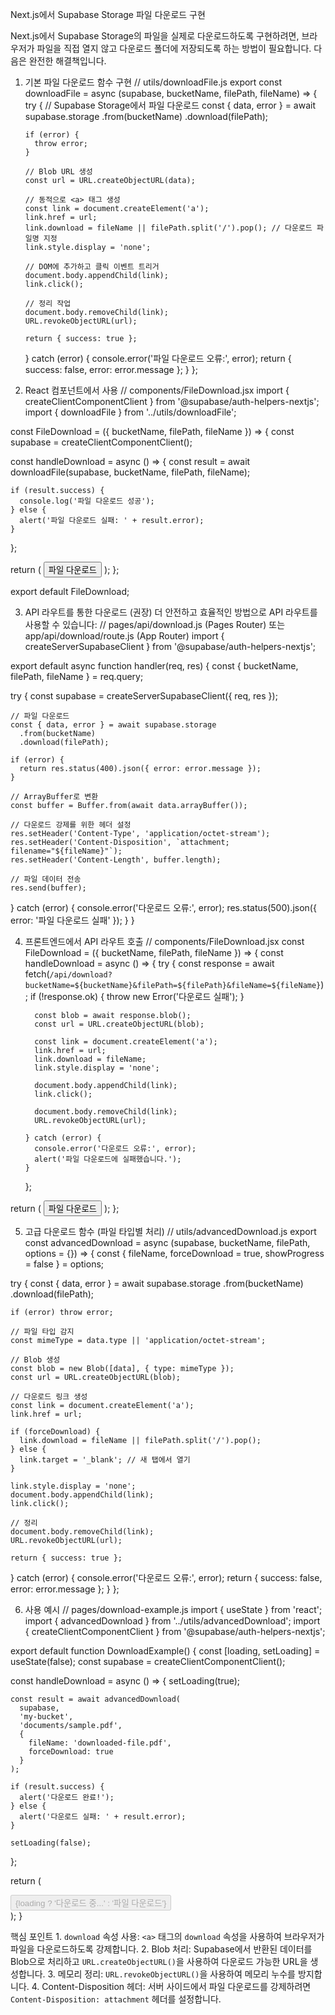 Next.js에서 Supabase Storage 파일 다운로드 구현

Next.js에서 Supabase Storage의 파일을 실제로 다운로드하도록 구현하려면, 브라우저가 파일을 직접 열지 않고 다운로드 폴더에 저장되도록 하는 방법이 필요합니다.
다음은 완전한 해결책입니다.

1.  기본 파일 다운로드 함수 구현
    // utils/downloadFile.js
    export const downloadFile = async (supabase, bucketName, filePath, fileName) => {
    try {
    // Supabase Storage에서 파일 다운로드
    const { data, error } = await supabase.storage
    .from(bucketName)
    .download(filePath);

        if (error) {
          throw error;
        }

        // Blob URL 생성
        const url = URL.createObjectURL(data);

        // 동적으로 <a> 태그 생성
        const link = document.createElement('a');
        link.href = url;
        link.download = fileName || filePath.split('/').pop(); // 다운로드 파일명 지정
        link.style.display = 'none';

        // DOM에 추가하고 클릭 이벤트 트리거
        document.body.appendChild(link);
        link.click();

        // 정리 작업
        document.body.removeChild(link);
        URL.revokeObjectURL(url);

        return { success: true };

    } catch (error) {
    console.error('파일 다운로드 오류:', error);
    return { success: false, error: error.message };
    }
    };

2.  React 컴포넌트에서 사용
    // components/FileDownload.jsx
    import { createClientComponentClient } from '@supabase/auth-helpers-nextjs';
    import { downloadFile } from '../utils/downloadFile';

const FileDownload = ({ bucketName, filePath, fileName }) => {
const supabase = createClientComponentClient();

const handleDownload = async () => {
const result = await downloadFile(supabase, bucketName, filePath, fileName);

    if (result.success) {
      console.log('파일 다운로드 성공');
    } else {
      alert('파일 다운로드 실패: ' + result.error);
    }

};

return (
<button onClick={handleDownload}>
파일 다운로드
</button>
);
};

export default FileDownload;

3. API 라우트를 통한 다운로드 (권장)
   더 안전하고 효율적인 방법으로 API 라우트를 사용할 수 있습니다:
   // pages/api/download.js (Pages Router) 또는 app/api/download/route.js (App Router)
   import { createServerSupabaseClient } from '@supabase/auth-helpers-nextjs';

export default async function handler(req, res) {
const { bucketName, filePath, fileName } = req.query;

try {
const supabase = createServerSupabaseClient({ req, res });

    // 파일 다운로드
    const { data, error } = await supabase.storage
      .from(bucketName)
      .download(filePath);

    if (error) {
      return res.status(400).json({ error: error.message });
    }

    // ArrayBuffer로 변환
    const buffer = Buffer.from(await data.arrayBuffer());

    // 다운로드 강제를 위한 헤더 설정
    res.setHeader('Content-Type', 'application/octet-stream');
    res.setHeader('Content-Disposition', `attachment; filename="${fileName}"`);
    res.setHeader('Content-Length', buffer.length);

    // 파일 데이터 전송
    res.send(buffer);

} catch (error) {
console.error('다운로드 오류:', error);
res.status(500).json({ error: '파일 다운로드 실패' });
}
}

4.  프론트엔드에서 API 라우트 호출
    // components/FileDownload.jsx
    const FileDownload = ({ bucketName, filePath, fileName }) => {
    const handleDownload = async () => {
    try {
    const response = await fetch(`/api/download?bucketName=${bucketName}&filePath=${filePath}&fileName=${fileName}`);
          if (!response.ok) {
            throw new Error('다운로드 실패');
          }

          const blob = await response.blob();
          const url = URL.createObjectURL(blob);

          const link = document.createElement('a');
          link.href = url;
          link.download = fileName;
          link.style.display = 'none';

          document.body.appendChild(link);
          link.click();

          document.body.removeChild(link);
          URL.revokeObjectURL(url);

        } catch (error) {
          console.error('다운로드 오류:', error);
          alert('파일 다운로드에 실패했습니다.');
        }
    };

return (
<button onClick={handleDownload}>
파일 다운로드
</button>
);
};

5. 고급 다운로드 함수 (파일 타입별 처리)
   // utils/advancedDownload.js
   export const advancedDownload = async (supabase, bucketName, filePath, options = {}) => {
   const {
   fileName,
   forceDownload = true,
   showProgress = false
   } = options;

try {
const { data, error } = await supabase.storage
.from(bucketName)
.download(filePath);

    if (error) throw error;

    // 파일 타입 감지
    const mimeType = data.type || 'application/octet-stream';

    // Blob 생성
    const blob = new Blob([data], { type: mimeType });
    const url = URL.createObjectURL(blob);

    // 다운로드 링크 생성
    const link = document.createElement('a');
    link.href = url;

    if (forceDownload) {
      link.download = fileName || filePath.split('/').pop();
    } else {
      link.target = '_blank'; // 새 탭에서 열기
    }

    link.style.display = 'none';
    document.body.appendChild(link);
    link.click();

    // 정리
    document.body.removeChild(link);
    URL.revokeObjectURL(url);

    return { success: true };

} catch (error) {
console.error('다운로드 오류:', error);
return { success: false, error: error.message };
}
};

6. 사용 예시
   // pages/download-example.js
   import { useState } from 'react';
   import { advancedDownload } from '../utils/advancedDownload';
   import { createClientComponentClient } from '@supabase/auth-helpers-nextjs';

export default function DownloadExample() {
const [loading, setLoading] = useState(false);
const supabase = createClientComponentClient();

const handleDownload = async () => {
setLoading(true);

    const result = await advancedDownload(
      supabase,
      'my-bucket',
      'documents/sample.pdf',
      {
        fileName: 'downloaded-file.pdf',
        forceDownload: true
      }
    );

    if (result.success) {
      alert('다운로드 완료!');
    } else {
      alert('다운로드 실패: ' + result.error);
    }

    setLoading(false);

};

return (
<div>
<button onClick={handleDownload} disabled={loading}>
{loading ? '다운로드 중...' : '파일 다운로드'}
</button>
</div>
);
}

핵심 포인트 1. `download` 속성 사용: `<a>` 태그의 `download` 속성을 사용하여 브라우저가 파일을 다운로드하도록 강제합니다. 2. Blob 처리: Supabase에서 반환된 데이터를 Blob으로 처리하고 `URL.createObjectURL()`을 사용하여 다운로드 가능한 URL을 생성합니다. 3. 메모리 정리: `URL.revokeObjectURL()`을 사용하여 메모리 누수를 방지합니다. 4. Content-Disposition 헤더: 서버 사이드에서 파일 다운로드를 강제하려면 `Content-Disposition: attachment` 헤더를 설정합니다.
